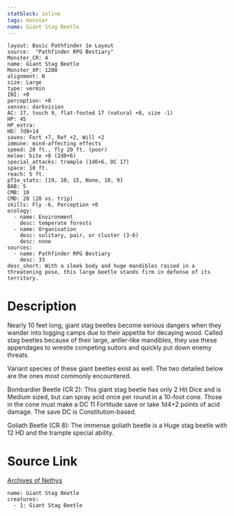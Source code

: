 ```yaml
---
statblock: inline
tags: monster
name: Giant Stag Beetle
---
```

```statblock
layout: Basic Pathfinder 1e Layout
source:  "Pathfinder RPG Bestiary"
Monster_CR: 4
name: Giant Stag Beetle
Monster_XP: 1200
alignment: N
size: Large
type: vermin
INI: +0
perception: +0
senses: darkvision
AC: 17, touch 9, flat-footed 17 (natural +8, size -1)
HP: 45
HP_extra: 
HD: 7d8+14
saves: Fort +7, Ref +2, Will +2
immune: mind-affecting effects
speed: 20 ft., fly 20 ft. (poor)
melee: bite +8 (2d8+6)
special_attacks: trample (1d6+6, DC 17)
space: 10 ft.
reach: 5 ft.
pf1e_stats: [19, 10, 15, None, 10, 9]
BAB: 5
CMB: 10
CMD: 20 (28 vs. trip)
skills: Fly -6, Perception +0
ecology:
  - name: Environment
    desc: temperate forests
  - name: Organisation
    desc: solitary, pair, or cluster (3-6)
    desc: none
sources:
  - name: Pathfinder RPG Bestiary
    desc: 33
desc_short: With a sleek body and huge mandibles raised in a threatening pose, this large beetle stands firm in defense of its territory.
```
# Description
Nearly 10 feet long, giant stag beetles become serious dangers when they wander into logging camps due to their appetite for decaying wood. Called stag beetles because of their large, antler-like mandibles, they use these appendages to wrestle competing suitors and quickly put down enemy threats.

Variant species of these giant beetles exist as well. The two detailed below are the ones most commonly encountered.

Bombardier Beetle (CR 2): This giant stag beetle has only 2 Hit Dice and is Medium sized, but can spray acid once per round in a 10-foot cone. Those in the cone must make a DC 11 Fortitude save or take 1d4+2 points of acid damage. The save DC is Constitution-based.

Goliath Beetle (CR 8): The immense goliath beetle is a Huge stag beetle with 12 HD and the trample special ability.
# Source Link
[Archives of Nethys](https://aonprd.com/MonsterDisplay.aspx?ItemName=Giant%20Stag%20Beetle)
```encounter-table
name: Giant Stag Beetle
creatures:
  - 1: Giant Stag Beetle
```
